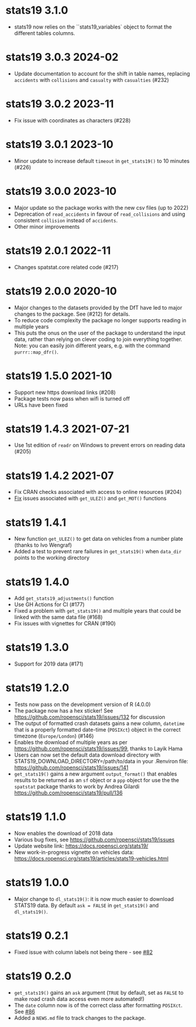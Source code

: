 # stats19 3.1.0
* stats19 now relies on the ``stats19_variables` object to format the different tables columns. 

# stats19 3.0.3 2024-02

* Update documentation to account for the shift in table names, replacing `accidents` with `collisions` and `casualty` with `casualties` (#232)

# stats19 3.0.2 2023-11

* Fix issue with coordinates as characters (#228)

# stats19 3.0.1 2023-10

* Minor update to increase default `timeout` in `get_stats19()` to 10 minutes (#226)

# stats19 3.0.0 2023-10

* Major update so the package works with the new csv files (up to 2022)
* Deprecation of `read_accidents` in favour of `read_collisions` and using consistent `collision` instead of `accidents`.
* Other minor improvements

# stats19 2.0.1 2022-11

* Changes spatstat.core related code (#217)

# stats19 2.0.0 2020-10

* Major changes to the datasets provided by the DfT have led to major changes to the package. See (#212) for details.
* To reduce code complexity the package no longer supports reading in multiple years
* This puts the onus on the user of the package to understand the input data, rather than relying on clever coding to join everything together. Note: you can easily join different years, e.g. with the command `purrr::map_dfr()`.


# stats19 1.5.0 2021-10

* Support new https download links (#208)
* Package tests now pass when wifi is turned off
* URLs have been fixed

# stats19 1.4.3 2021-07-21

* Use 1st edition of `readr` on Windows to prevent errors on reading data (#205)

# stats19 1.4.2 2021-07

* Fix CRAN checks associated with access to online resources (#204)
* [Fix](https://github.com/ropensci/stats19/commit/826a1d0ed3b9fbcf80675b64fd5731ae8b7b0498) issues associated with `get_ULEZ()` and `get_MOT()` functions


# stats19 1.4.1

* New function `get_ULEZ()` to get data on vehicles from a number plate (thanks to Ivo Wengraf)
* Added a test to prevent rare failures in `get_stats19()` when `data_dir` points to the working directory


# stats19 1.4.0

* Add `get_stats19_adjustments()` function
* Use GH Actions for CI (#177)
* Fixed a problem with `get_stats19()` and multiple years that could be linked with the same data file (#168)
* Fix issues with vignettes for CRAN (#190)

# stats19 1.3.0

* Support for 2019 data (#171)

# stats19 1.2.0

* Tests now pass on the development version of R (4.0.0)
* The package now has a hex sticker! See https://github.com/ropensci/stats19/issues/132 for discussion
* The output of formatted crash datasets gains a new column, `datetime` that is a properly formatted date-time (`POSIXct`) object in the correct timezone (`Europe/London`) (#146)
* Enables the download of multiple years as per https://github.com/ropensci/stats19/issues/99, thanks to Layik Hama
* Users can now set the default data download directory with STATS19_DOWNLOAD_DIRECTORY=/path/to/data in your .Renviron file: https://github.com/ropensci/stats19/issues/141
* `get_stats19()` gains a new argument `output_format()` that enables results to be returned as an `sf` object or a `ppp` object for use the the `spatstat` package thanks to work by Andrea Gilardi https://github.com/ropensci/stats19/pull/136

# stats19 1.1.0

* Now enables the download of 2018 data
* Various bug fixes, see https://github.com/ropensci/stats19/issues
* Update website link: https://docs.ropensci.org/stats19/
* New work-in-progress vignette on vehicles data: https://docs.ropensci.org/stats19/articles/stats19-vehicles.html

# stats19 1.0.0

* Major change to `dl_stats19()`: it is now much easier to download STATS19 data. By default `ask = FALSE` in `get_stats19()` and `dl_stats19()`.

# stats19 0.2.1

* Fixed issue with column labels not being there - see [#82](https://github.com/ropensci/stats19/issues/92)

# stats19 0.2.0

* `get_stats19()` gains an `ask` argument (`TRUE` by default, set as `FALSE` to make road crash data access even more automated!)
* The `date` column now is of the correct class after formatting `POSIXct`. See [#86](https://github.com/ropensci/stats19/issues/86)
* Added a `NEWS.md` file to track changes to the package.
